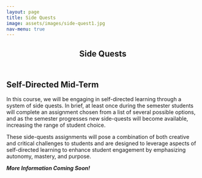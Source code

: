```yaml
---
layout: page
title: Side Quests
image: assets/images/side-quest1.jpg
nav-menu: true
---
```


<!-- Main -->
<div id="main" class="alt">

<!-- One -->
<section id="one">
	<div class="inner">
		<header class="major">
			<h1>Side Quests</h1>
		</header>

<!-- Content -->
<h2 id="content">Self-Directed Mid-Term</h2>
<p>In this course, we will be engaging in self-directed learning through a system of side quests. In brief, at least once during the semester students will complete an assignment chosen from a list of several possible options, and as the semester progresses new side-quests will become available, increasing the range of student choice. 
</p>
<p>These side-quests assignments will pose a combination of both creative and critical challenges to students and are designed to leverage aspects of self-directed learning to enhance student engagement by emphasizing autonomy, mastery, and purpose.</p>
<p><em><strong>More Information Coming Soon!</strong></em>
</p>